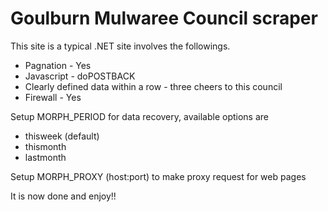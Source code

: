# Goulburn Mulwaree Council scraper

This site is a typical .NET site involves the followings.

* Pagnation - Yes
* Javascript - doPOSTBACK
* Clearly defined data within a row - three cheers to this council
* Firewall - Yes

Setup MORPH_PERIOD for data recovery, available options are

* thisweek (default)
* thismonth
* lastmonth

Setup MORPH_PROXY (host:port) to make proxy request for web pages


It is now done and enjoy!!
